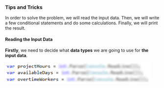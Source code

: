 ### Tips and Tricks

In order to solve the problem, we will read the input data. Then, we will write a few conditional statements and do some calculations. Finally, we will print the result.

#### Reading the Input Data

**Firstly**, we need to decide what **data types** we are going to use for **the input data**.  

![](/assets/chapter-3-2-images/05.Firm-01.png)
